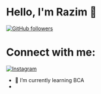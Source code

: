 

# Hello, I'm Razim 👋

[![GitHub followers](https://img.shields.io/github/followers/razim?style=social)](https://github.com/razim)

# Connect with me:

[![Instagram](https://img.shields.io/badge/Instagram-_.raazziim._-purple?style=for-the-badge&logo=instagram&logoColor=white)](https://www.instagram.com/_.raazziim._/)


- 🌱 I’m currently learning BCA
- 
